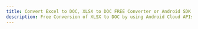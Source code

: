 ---title: Convert Excel to DOC, XLSX to DOC FREE Converter or Android SDKdescription: Free Conversion of XLSX to DOC by using Android Cloud APIs & SDKs. Also Create, Edit & Render Microsoft Excel, CSV and SpreadsheetML worksheets or spreadsheet in the Cloud.---